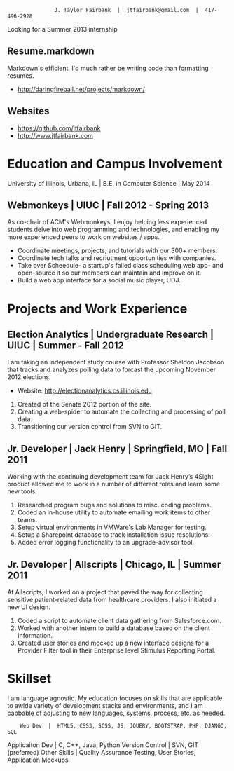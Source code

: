                    J. Taylor Fairbank  |  jtfairbank@gmail.com  |  417-496-2928                  

Looking for a Summer 2013 internship

Resume.markdown
---------------
Markdown's efficient.  I'd much rather be writing code than formatting resumes.
   *  http://daringfireball.net/projects/markdown/

Websites
--------
   *  https://github.com/jtfairbank
   *  http://www.jtfairbank.com

Education and Campus Involvement
=================================================================================================

University of Illinois, Urbana, IL  |  B.E. in Computer Science  | May 2014

Webmonkeys | UIUC | Fall 2012 - Spring 2013
-------------------------------------------
As co-chair of ACM's Webmonkeys, I enjoy helping less experienced students delve into web
programming and technologies, and enabling my more experienced peers to work on websites / apps.
   *  Coordinate meetings, projects, and tutorials with our 300+ members.
   *  Coordinate tech talks and recriutment opportunities with companies.
   *  Take over Scheedule- a startup's failed class scheduling web app- and open-source it so our
      members can maintain and improve on it.
   *  Build a web app interface for a social music player, UDJ.

Projects and Work Experience
=================================================================================================

Election Analytics | Undergraduate Research | UIUC | Summer - Fall 2012
-----------------------------------------------------------------------
I am taking an independent study course with Professor Sheldon Jacobson that tracks and analyzes
polling data to forcast the upcoming November 2012 elections.
  *   Website: http://electionanalytics.cs.illinois.edu
  1.  Created of the Senate 2012 portion of the site.
  2.  Creating a web-spider to automate the collecting and processing of poll data.
  3.  Transitioning our version control from SVN to GIT.

Jr. Developer | Jack Henry | Springfield, MO | Fall 2011
--------------------------------------------------------
Working with the continuing development team for Jack Henry’s 4Sight product allowed me to work
in a number of different roles and learn some new tools.
  1.  Researched program bugs and solutions to misc. coding problems.
  2.  Coded an in-house utility to automate emailing work items to other teams.
  3.  Setup virtual environments in VMWare's Lab Manager for testing.
  4.  Setup a Sharepoint database to track installation issue resolutions.
  5.  Added error logging functionality to an upgrade-advisor tool.

Jr. Developer | Allscripts | Chicago, IL | Summer 2011
------------------------------------------------------
At Allscripts, I worked on a project that paved the way for collecting sensitive patient-related
data from healthcare providers. I also initiated a new UI design.
  1.  Coded a script to automate client data gathering from Salesforce.com.
  2.  Worked with another intern to build a database based on the client information.
  3.  Created user stories and mocked up a new interface designs for a Provider Filter tool in
      their Enterprise level Stimulus Reporting Portal.

Skillset
=================================================================================================
I am language agnostic.  My education focuses on skills that are applicable to awide variety of
development stacks and environments, and I am capbable of adjusting to new languages, systems,
process, etc. as needed.

        Web Dev  |  HTML5, CSS3, SCSS, JS, JQUERY, BOOTSTRAP, PHP, DJANGO, SQL
Applicaiton Dev  |  C, C++, Java, Python
Version Control  |  SVN, GIT (preferred)
   Other Skills  |  Quality Assurance Testing, User Stories, Application Mockups
